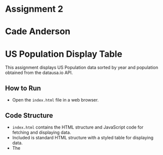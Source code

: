 # Assignment 2
# Cade Anderson

# US Population Display Table

This assignment displays US Population data sorted by year and population obtained from the datausa.io API.

## How to Run
- Open the `index.html` file in a web browser.

## Code Structure
- `index.html` contains the HTML structure and JavaScript code for fetching and displaying data.
- Included is standard HTML structure with a styled table for displaying data.
- The <script> section contains all the JavaScript code for fetching data from the api and mapping that data to the previously created table.

## Screenshot
![Web Page Screenshot](US_Population_Screenshot.png)
